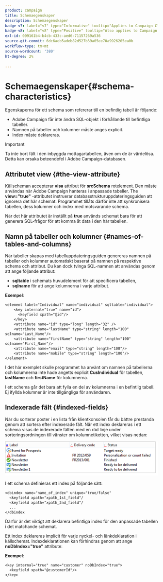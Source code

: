```yaml
---
product: campaign
title: Schemaegenskaper
description: Schemaegenskaper
badge-v7: label="v7" type="Informative" tooltip="Applies to Campaign Classic v7"
badge-v8: label="v8" type="Positive" tooltip="Also applies to Campaign v8"
exl-id: 099161b4-b4cb-433c-aed6-71157269a536
source-git-commit: 6dc6aeb5adeb82d527b39a05ee70a9926205ea0b
workflow-type: tm+mt
source-wordcount: '380'
ht-degree: 2%

---
```


# Schemaegenskaper{#schema-characteristics}



Egenskaperna för ett schema som refererar till en befintlig tabell är följande:

* Adobe Campaign får inte ändra SQL-objekt i förhållande till befintliga tabeller.
* Namnen på tabeller och kolumner måste anges explicit.
* Index måste deklareras.

>[!IMPORTANT]
>
>Ta inte bort fält i den inbyggda mottagartabellen, även om de är värdelösa. Detta kan orsaka beteendefel i Adobe Campaign-databasen.

## Attributet view {#the-view-attribute}

Källscheman accepterar **visa** attribut för **srcSchema** rotelement. Den måste användas när Adobe Campaign hanteras i anpassade tabeller. The **view=&quot;true&quot;** -attributet instruerar databasstrukturuppdateringsguiden att ignorera det här schemat. Programmet tillåts därför inte att synkronisera tabellen, dess kolumner och index med motsvarande schema.

När det här attributet är inställt på **true** används schemat bara för att generera SQL-frågor för att komma åt data i den här tabellen.

## Namn på tabeller och kolumner {#names-of-tables-and-columns}

När tabeller skapas med tabelluppdateringsguiden genereras namnen på tabeller och kolumner automatiskt baserat på namnen på respektive schema och attribut. Du kan dock tvinga SQL-namnen att användas genom att ange följande attribut:

* **sqltable** i schemats huvudelement för att specificera tabellen,
* **sqlname** för att ange kolumnerna i varje attribut.

**Exempel**:

```
<element label="Individual" name="individual" sqltable="individual">
    <key internal="true" name="id">
      <keyfield xpath="@id"/>
    </key> 
    <attribute name="id" type="long" length="32" />
    <attribute name="lastName" type="string" length="100" sqlname="Last_Name"/>
    <attribute name="firstName" type="string" length="100" sqlname="First_Name"/>
    <attribute name="email" type="string" length="100"/>
    <attribute name="mobile" type="string" length="100"/>
</element>
```

I det här exemplet skulle programmet ha använt om namnen på tabellerna och kolumnerna inte hade angetts explicit **CusIndividual** för tabellen, **lastName** och **firstName** för kolumnerna.

I ett schema går det bara att fylla en del av kolumnerna i en befintlig tabell. Ej ifyllda kolumner är inte tillgängliga för användaren.

## Indexerade fält {#indexed-fields}

När du sorterar poster i en lista från klientkonsolen får du bättre prestanda genom att sortera efter indexerade fält. När ett index deklareras i ett schema visas de indexerade fälten med en röd linje under sorteringsordningen till vänster om kolumnetiketten, vilket visas nedan:

![](assets/s_ncs_integration_mapping_index.png)

I ett schema definieras ett index på följande sätt:

```
<dbindex name="name_of_index" unique="true/false"
  <keyfield xpath="xpath_1st_field"/
  <keyfield xpath="xpath_2nd_field"/
  ...
</dbindex
```

Därför är det viktigt att deklarera befintliga index för den anpassade tabellen i det matchande schemat.

Ett index deklareras implicit för varje nyckel- och länkdeklaration i källschemat. Indexdeklarationen kan förhindras genom att ange **noDbIndex=&quot;true&quot;** attribute:

**Exempel**:

```
<key internal="true" name="customer" noDbIndex="true">
  <keyfield xpath="@customerId"/>
</key>
```

